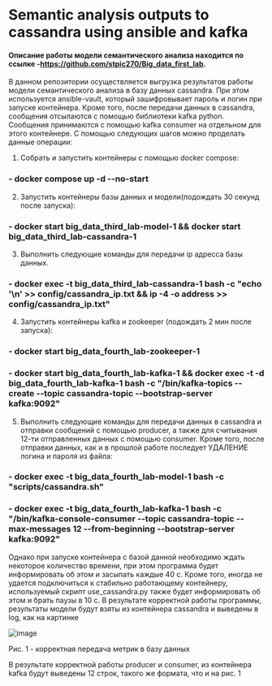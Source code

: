 # Semantic analysis outputs to cassandra using ansible and kafka

#### Описание работы модели семантического анализа находится по ссылке -https://github.com/stpic270/Big_data_first_lab.

В данном репозитории осуществляется выгрузка результатов работы модели семантического анализа в базу данных cassandra. При этом
используется ansible-vault, который зашифровывает пароль и логин при запуске контейнера. Кроме того, после передачи данных в cassandra, сообщения отсылаются с помощью библиотеки kafka python. Сообщения принимаются с помощью kafka consumer на отдельном для этого контейнере.
С помощью следующих шагов можно проделать данные операции:
1. Собрать и запустить контейнеры с помощью docker compose:
### - docker compose up -d --no-start
2. Запустить контейнеры базы данных и модели(подождать 30 секунд после запуска):
### - docker start big_data_third_lab-model-1 && docker start big_data_third_lab-cassandra-1
3. Выполнить следующие команды для передачи ip адресса базы данных.
### - docker exec -t big_data_third_lab-cassandra-1 bash -c "echo '\n' >> config/cassandra_ip.txt && ip -4 -o address >> config/cassandra_ip.txt"
4. Запустить контейнеры kafka и zookeeper (подождать 2 мин после запуска):
### - docker start big_data_fourth_lab-zookeeper-1
### - docker start big_data_fourth_lab-kafka-1 && docker exec -t -d big_data_fourth_lab-kafka-1 bash -c "/bin/kafka-topics --create --topic cassandra-topic --bootstrap-server kafka:9092"
5. Выполнить следующие команды для передачи данных в cassandra и отправки сообщений с помощью producer, а также для считывания 12-ти отправленных данных с помощью consumer. Кроме того, после отправки данных, как и в прошлой работе последует УДАЛЕНИЕ логина и пароля из файла:
### - docker exec -t big_data_fourth_lab-model-1 bash -c "scripts/cassandra.sh"
### - docker exec -t big_data_fourth_lab-kafka-1 bash -c "/bin/kafka-console-consumer --topic cassandra-topic --max-messages 12 --from-beginning --bootstrap-server kafka:9092"
Однако при запуске контейнера с базой данной необходимо ждать некоторое количество времени, при этом программа будет информировать об этом и засыпать каждые 40 с. Кроме того, иногда не удается подключиться к стабильно работающему контейнеру, используемый скрипт use_cassandra.py также будет информировать об этом и брать паузы в 10 с. В результате корректной работы программы, результаты модели будут взяты из контейнера cassandra и выведены в log, как на картинке

![image](https://github.com/stpic270/Big_data_fourth_lab/assets/58371161/91fc85d9-401f-4543-bc5a-189412886fbb)

Рис. 1 - корректная передача метрик в базу данных

В результате корректной работы producer и consumer, из контейнера kafka будут выведены 12 строк, такого же формата, что и на рис. 1